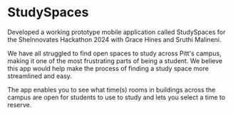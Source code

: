 # StudySpaces
Developed a working prototype mobile application called StudySpaces for the SheInnovates Hackathon 2024 with Grace Hines and Sruthi Malineni.

We have all struggled to find open spaces to study across Pitt's campus, making it one of the most frustrating parts of being a student. We believe this app would help make the process of finding a study space more streamlined and easy.

The app enables you to see what time(s) rooms in buildings across the campus are open for students to use to study and lets you select a time to reserve.
